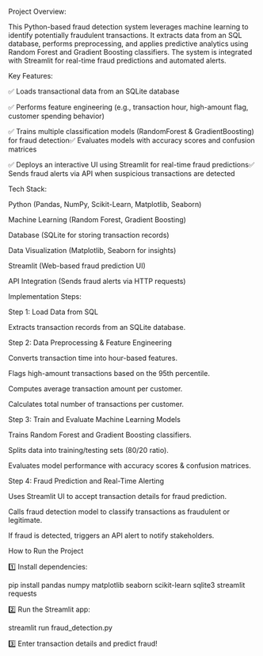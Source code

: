 Project Overview:

This Python-based fraud detection system leverages machine learning to identify potentially fraudulent transactions. It extracts data from an SQL database, performs preprocessing, and applies predictive analytics using Random Forest and Gradient Boosting classifiers. The system is integrated with Streamlit for real-time fraud predictions and automated alerts.

Key Features:

✅ Loads transactional data from an SQLite database

✅ Performs feature engineering (e.g., transaction hour, high-amount flag, customer spending behavior)

✅ Trains multiple classification models (RandomForest & GradientBoosting) for fraud detection✅ Evaluates models with accuracy scores and confusion matrices

✅ Deploys an interactive UI using Streamlit for real-time fraud predictions✅ Sends fraud alerts via API when suspicious transactions are detected

Tech Stack:

Python (Pandas, NumPy, Scikit-Learn, Matplotlib, Seaborn)

Machine Learning (Random Forest, Gradient Boosting)

Database (SQLite for storing transaction records)

Data Visualization (Matplotlib, Seaborn for insights)

Streamlit (Web-based fraud prediction UI)

API Integration (Sends fraud alerts via HTTP requests)


Implementation Steps:

Step 1: Load Data from SQL

Extracts transaction records from an SQLite database.

Step 2: Data Preprocessing & Feature Engineering

Converts transaction time into hour-based features.

Flags high-amount transactions based on the 95th percentile.

Computes average transaction amount per customer.

Calculates total number of transactions per customer.

Step 3: Train and Evaluate Machine Learning Models

Trains Random Forest and Gradient Boosting classifiers.

Splits data into training/testing sets (80/20 ratio).

Evaluates model performance with accuracy scores & confusion matrices.

Step 4: Fraud Prediction and Real-Time Alerting

Uses Streamlit UI to accept transaction details for fraud prediction.

Calls fraud detection model to classify transactions as fraudulent or legitimate.

If fraud is detected, triggers an API alert to notify stakeholders.

How to Run the Project

1️⃣ Install dependencies:

pip install pandas numpy matplotlib seaborn scikit-learn sqlite3 streamlit requests

2️⃣ Run the Streamlit app:

streamlit run fraud_detection.py

3️⃣ Enter transaction details and predict fraud!
